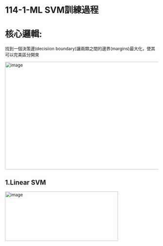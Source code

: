 # 114-1-ML SVM訓練過程

# 核心邏輯: <br>
找到一個決策邊(decisiion boundary)讓兩類之間的邊界(margins)最大化，使其可以完美區分開來<br>

<img width="630" height="353" alt="image" src="https://github.com/user-attachments/assets/1feec67e-3876-4b5c-88d7-f4eb2041d3b8" /> <br>
## 1.Linear SVM <br>
<img width="371" height="162" alt="image" src="https://github.com/user-attachments/assets/66c7e3db-9e39-4a85-adb6-a5169d87d69b" />
